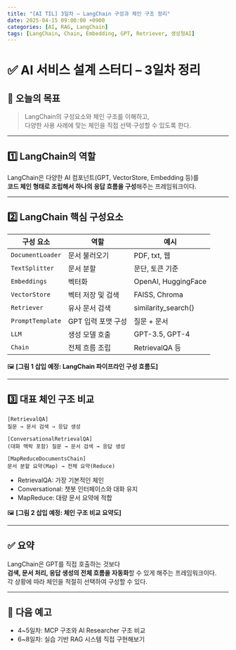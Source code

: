 ```yaml
---
title: "[AI TIL] 3일차 – LangChain 구성과 체인 구조 정리"
date: 2025-04-15 09:00:00 +0900
categories: [AI, RAG, LangChain]
tags: [LangChain, Chain, Embedding, GPT, Retriever, 생성형AI]
---
```


# ✅ AI 서비스 설계 스터디 – 3일차 정리

## 🎯 오늘의 목표

> LangChain의 구성요소와 체인 구조를 이해하고,  
> 다양한 사용 사례에 맞는 체인을 직접 선택·구성할 수 있도록 한다.

---

## 1️⃣ LangChain의 역할

LangChain은 다양한 AI 컴포넌트(GPT, VectorStore, Embedding 등)를  
**코드 체인 형태로 조립해서 하나의 응답 흐름을 구성**해주는 프레임워크이다.

---

## 2️⃣ LangChain 핵심 구성요소

| 구성 요소        | 역할               | 예시                |
| ---------------- | ------------------ | ------------------- |
| `DocumentLoader` | 문서 불러오기      | PDF, txt, 웹        |
| `TextSplitter`   | 문서 분할          | 문단, 토큰 기준     |
| `Embeddings`     | 벡터화             | OpenAI, HuggingFace |
| `VectorStore`    | 벡터 저장 및 검색  | FAISS, Chroma       |
| `Retriever`      | 유사 문서 검색     | similarity_search() |
| `PromptTemplate` | GPT 입력 포맷 구성 | 질문 + 문서         |
| `LLM`            | 생성 모델 호출     | GPT-3.5, GPT-4      |
| `Chain`          | 전체 흐름 조립     | RetrievalQA 등      |

🖼️ **[그림 1 삽입 예정: LangChain 파이프라인 구성 흐름도]**

---

## 3️⃣ 대표 체인 구조 비교

```
[RetrievalQA]
질문 → 문서 검색 → 응답 생성

[ConversationalRetrievalQA]
(대화 맥락 포함) 질문 → 문서 검색 → 응답 생성

[MapReduceDocumentsChain]
문서 분할 요약(Map) → 전체 요약(Reduce)
```

- RetrievalQA: 가장 기본적인 체인
- Conversational: 챗봇 인터페이스와 대화 유지
- MapReduce: 대량 문서 요약에 적합

🖼️ **[그림 2 삽입 예정: 체인 구조 비교 요약도]**

---

## ✅ 요약

LangChain은 GPT를 직접 호출하는 것보다  
**검색, 문서 처리, 응답 생성의 전체 흐름을 자동화**할 수 있게 해주는 프레임워크이다.  
각 상황에 따라 체인을 적절히 선택하여 구성할 수 있다.

---

## 📅 다음 예고

- 4~5일차: MCP 구조와 AI Researcher 구조 비교
- 6~8일차: 실습 기반 RAG 시스템 직접 구현해보기
